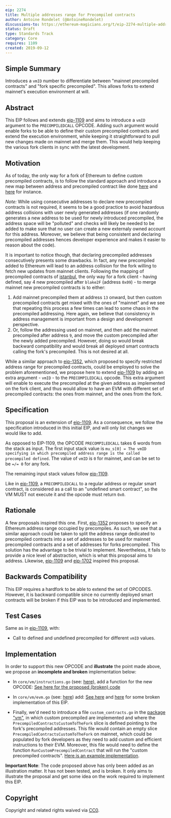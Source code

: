 ```yaml
---
eip: 2274
title: Multiple addresses range for Precompiled contracts
author: Antoine Rondelet (@AntoineRondelet)
discussions-to: https://ethereum-magicians.org/t/eip-2274-multiple-addresses-range-for-precompiled-contracts/3652
status: Draft
type: Standards Track
category: Core
requires: 1109
created: 2019-09-12
---
```


<!--You can leave these HTML comments in your merged EIP and delete the visible duplicate text guides, they will not appear and may be helpful to refer to if you edit it again. This is the suggested template for new EIPs. Note that an EIP number will be assigned by an editor. When opening a pull request to submit your EIP, please use an abbreviated title in the filename, `eip-draft_title_abbrev.md`. The title should be 44 characters or less.-->

## Simple Summary
<!--"If you can't explain it simply, you don't understand it well enough." Provide a simplified and layman-accessible explanation of the EIP.-->
Introduces a `vmID` number to differentiate between "mainnet precompiled contracts" and "fork specific precompiled". This allows forks to extend mainnet's execution environment at will.

## Abstract
<!--A short (~200 word) description of the technical issue being addressed.-->
This EIP follows and extends [eip-1109](https://eips.ethereum.org/EIPS/eip-1109) and aims to introduce a `vmID` argument to the `PRECOMPILEDCALL` OPCODE. Adding such argument would enable forks to be able to define their custom precompiled contracts and extend the execution environment, while keeping it straightforward to pull new changes made on mainnet and merge them. This would help keeping the various fork clients in sync with the latest development.

## Motivation
<!--The motivation is critical for EIPs that want to change the Ethereum protocol. It should clearly explain why the existing protocol specification is inadequate to address the problem that the EIP solves. EIP submissions without sufficient motivation may be rejected outright.-->
As of today, the only way for a fork of Ethereum to define custom precompiled contracts, is to follow the standard approach and introduce a new map between address and precompiled contract like done [here](https://github.com/ethereum/go-ethereum/blob/master/core/vm/contracts.go#L51-L62) and [here](https://github.com/ethereum/go-ethereum/blob/master/core/vm/contracts.go#L64-L76) for instance.

*Note:* While using consecutive addresses to declare new precompiled contracts is not required, it seems to be a good practice to avoid hazardous address collisions with user newly generated addresses (if one randomly generates a new address to be used for newly introduced precompiled, the address space will be "polluted" and checks will likely be needed to be added to make sure that no user can create a new externaly owned account for this address. Moreover, we believe that being consistent and declaring precompiled addresses hences developer experience and makes it easier to reason about the code).

It is important to notice though, that declaring precompiled addresses consecutively presents some drawbacks. In fact, any new precompiled added to Ethereum will lead to an address collision for the fork willing to fetch new updates from mainnet clients. Following the mapping of precompiled contracts of [istanbul](https://github.com/ethereum/go-ethereum/blob/master/core/vm/contracts.go#L64-L76), the only way for a fork client - having defined, say 4 new precompiled after `blake2F` (address `0x09`) - to merge mainnet new precompiled contracts is to either:
1. Add mainnet precompiled them at address `13` onward, but then custom precompiled contracts get mixed with the ones of "mainnet" and we see that repeating this process a few times can lead to some chaos in the precompiled addressing. Here again, we believe that consistency in address management is important from a design and development perspective.
2. Or, follow the addressing used on mainnet, and then add the mainnet precompiled after address `9`, and move the custom precompiled after the newly added precompiled. However, doing so would break backward compatibility and would break all deployed smart contracts calling the fork's precompiled. This is not desired at all.

While a similar approach to [eip-1352](https://github.com/ethereum/EIPs/blob/master/EIPS/eip-1352.md), which proposed to specify restricted address range for precompiled contracts, could be employed to solve the problem aforementioned, we propose here to extend [eip-1109](https://eips.ethereum.org/EIPS/eip-1109) by adding an extra argument - `vmID` - to the `PRECOMPILEDCALL` opcode. This extra argument will enable to execute the precompiled at the given address as implemented on the fork client, and thus would allow to have an EVM with different set of precompiled contracts: the ones from mainnet, and the ones from the fork.

## Specification
<!--The technical specification should describe the syntax and semantics of any new feature. The specification should be detailed enough to allow competing, interoperable implementations for any of the current Ethereum platforms (go-ethereum, parity, cpp-ethereum, ethereumj, ethereumjs, and [others](https://github.com/ethereum/wiki/wiki/Clients)).-->
This proposal is an extension of [eip-1109](https://eips.ethereum.org/EIPS/eip-1109). As a consequence, we follow the specification introduced in this initial EIP, and will only list changes we would like to add.

As opposed to EIP-1109, the OPCODE `PRECOMPILEDCALL` takes 6 words from the stack as input.
The first input stack value is `mu_s[0] = The vmID specifying in which precompiled address range is the called precompiled defined`.
The value of `vmID` is `0` for mainnet, and can be set to be `=/= 0` for any fork.

The remaining input stack values follow [eip-1109](https://eips.ethereum.org/EIPS/eip-1109).

Like in [eip-1109](https://eips.ethereum.org/EIPS/eip-1109), a `PRECOMPILEDCALL` to a regular address or regular smart contract, is considered as a call to an "undefined smart contract", so the VM MUST not execute it and the opcode must return `0x0`.

## Rationale
<!--The rationale fleshes out the specification by describing what motivated the design and why particular design decisions were made. It should describe alternate designs that were considered and related work, e.g. how the feature is supported in other languages. The rationale may also provide evidence of consensus within the community, and should discuss important objections or concerns raised during discussion.-->
A few proposals inspired this one. First, [eip-1352](https://github.com/ethereum/EIPs/blob/master/EIPS/eip-1352.md) proposes to specify an Ethereum address range occupied by precompiles. As such, we see that a similar approach could be taken to split the address range dedicated to precompiled contracts into a set of addresses to be used for mainnet precompiled contracts and a set of addresses for forks precompiled. This solution has the advantage to be trivial to implement. Nevertheless, it fails to provide a nice level of abstraction, which is what this proposal aims to address. Likewise, [eip-1109](https://eips.ethereum.org/EIPS/eip-1109) and [eip-1702](https://eips.ethereum.org/EIPS/eip-1702) inspired this proposal.

## Backwards Compatibility
<!--All EIPs that introduce backwards incompatibilities must include a section describing these incompatibilities and their severity. The EIP must explain how the author proposes to deal with these incompatibilities. EIP submissions without a sufficient backwards compatibility treatise may be rejected outright.-->
This EIP requires a hardfork to be able to extend the set of OPCODES. However, it is backward compatible since no currently deployed smart contracts will be broken if this EIP was to be introduced and implemented.

## Test Cases
<!--Test cases for an implementation are mandatory for EIPs that are affecting consensus changes. Other EIPs can choose to include links to test cases if applicable.-->
Same as in [eip-1109](https://eips.ethereum.org/EIPS/eip-1109), with:
- Call to defined and undefined precompiled for different `vmID` values.

## Implementation
<!--The implementations must be completed before any EIP is given status "Final", but it need not be completed before the EIP is accepted. While there is merit to the approach of reaching consensus on the specification and rationale before writing code, the principle of "rough consensus and running code" is still useful when it comes to resolving many discussions of API details.-->
In order to support this new OPCODE and **illustrate** the point made above, we propose an **incomplete and broken** implementation below:
- In `core/vm/instructions.go` (see: [here](https://github.com/ethereum/go-ethereum/blob/master/core/vm/instructions.go)), add a function for the new OPCODE: [See here for the proposed (broken) code](https://github.com/AntoineRondelet/go-ethereum/blob/eip-2274-implementation/core/vm/instructions.go#L780-L805)

- In `core/vm/evm.go` (see: [here](https://github.com/ethereum/go-ethereum/blob/master/core/vm/evm.go)) add: [See here](https://github.com/AntoineRondelet/go-ethereum/blob/eip-2274-implementation/core/vm/evm.go#L279-L305) and [here](https://github.com/AntoineRondelet/go-ethereum/blob/eip-2274-implementation/core/vm/evm.go#L73-L94) for some broken implementation of this EIP.

- Finally, we'd need to introduce a file `custom_contracts.go` in the [package "vm"](https://github.com/ethereum/go-ethereum/tree/master/core/vm), in which custom precompiled are implemented and where the `PrecompiledContractsCustomToTheFork` slice is defined pointing to the fork's precompiled addresses. This file would contain an empty slice `PrecompiledContractsCustomToTheFork` on mainnet, which could be populated by fork developers as they need to add custom and efficient instructions to their EVM. Moreover, this file would need to define the function `RunCustomPrecompiledContract` that will run the "custom precompiled contracts". [Here is an example implementation](https://github.com/AntoineRondelet/go-ethereum/blob/eip-2274-implementation/core/vm/custom_contracts.go).

**Important Note**: The code proposed above has only been added as an illustration matter. It has not been tested, and is broken. It only aims to illustrate the proposal and get some idea on the work required to implement this EIP.

## Copyright
Copyright and related rights waived via [CC0](https://creativecommons.org/publicdomain/zero/1.0/).
